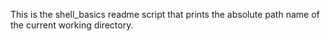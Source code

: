 This is the shell_basics readme
script that prints the absolute path name of the current working directory.

